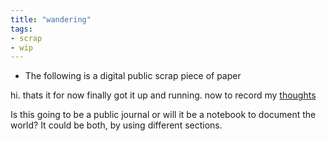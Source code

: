 ```yaml
---
title: "wandering"
tags:
- scrap
- wip
---
```


* The following is a digital public scrap piece of paper

hi. thats it for now
finally got it up and running. now to record my [thoughts](thoughts)

Is this going to be a public journal or will it be a notebook to document the world? It could be both, by using different sections.